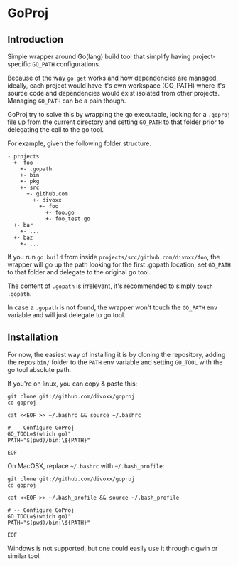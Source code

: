 GoProj
======

Introduction
------------

Simple wrapper around Go(lang) build tool that simplify having project-specific `GO_PATH` configurations.

Because of the way `go get` works and how dependencies are managed, ideally, each project would have it's 
own workspace (GO_PATH) where it's source code and dependencies would exist isolated from other projects.
Managing `GO_PATH` can be a pain though.

GoProj try to solve this by wrapping the go executable, looking for a `.goproj` file up from the current
directory and setting `GO_PATH` to that folder prior to delegating the call to the go tool.

For example, given the following folder structure.

```
- projects
  +- foo
    +- .gopath
    +- bin
    +- pkg
    +- src
      +- github.com
        +- divoxx
          +- foo
            +- foo.go
            +- foo_test.go
  +- bar
    +- ...
  +- baz
    +- ...
```

If you run `go build` from inside `projects/src/github.com/divoxx/foo`, the wrapper will go up the path
looking for the first .gopath location, set `GO_PATH` to that folder and delegate to the original go tool.

The content of `.gopath` is irrelevant, it's recommended to simply `touch .gopath`.

In case a `.gopath` is not found, the wrapper won't touch the `GO_PATH` env variable and will just delegate
to go tool.

Installation
------------

For now, the easiest way of installing it is by cloning the repository, adding the repos `bin/` folder to 
the `PATH` env variable and setting `GO_TOOL` with the go tool absolute path.

If you're on linux, you can copy & paste this:

```
git clone git://github.com/divoxx/goproj
cd goproj

cat <<EOF >> ~/.bashrc && source ~/.bashrc

# -- Configure GoProj
GO_TOOL=$(which go)"
PATH="$(pwd)/bin:\${PATH}"

EOF
```

On MacOSX, replace `~/.bashrc` with `~/.bash_profile`:

```
git clone git://github.com/divoxx/goproj
cd goproj

cat <<EOF >> ~/.bash_profile && source ~/.bash_profile

# -- Configure GoProj
GO_TOOL=$(which go)"
PATH="$(pwd)/bin:\${PATH}"

EOF
```

Windows is not supported, but one could easily use it through cigwin or similar tool.